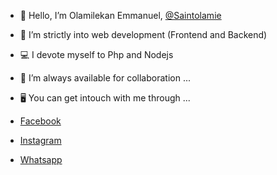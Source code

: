 - 👋 Hello, I’m Olamilekan Emmanuel, <a href="https://github.com/saintolamie"> @Saintolamie </a>
- 🔌 I’m strictly into web development (Frontend and Backend)
- 💻 I devote myself to Php and Nodejs 
- 💞️ I’m always available for collaboration ...

- 🖥️ You can get intouch with me through ...
- <a href="https://facebook.com/emma.olamie"> Facebook </a>
- <a href="https://instagram.com/@saintolamie"> Instagram </a>
- <a href="https://wa.me/+2349168033663"> Whatsapp </a>
<!---
saintolamie/saintolamie is a ✨ special ✨ repository because its `README.md` (this file) appears on your GitHub profile.
You can click the Preview link to take a look at your changes.
--->
